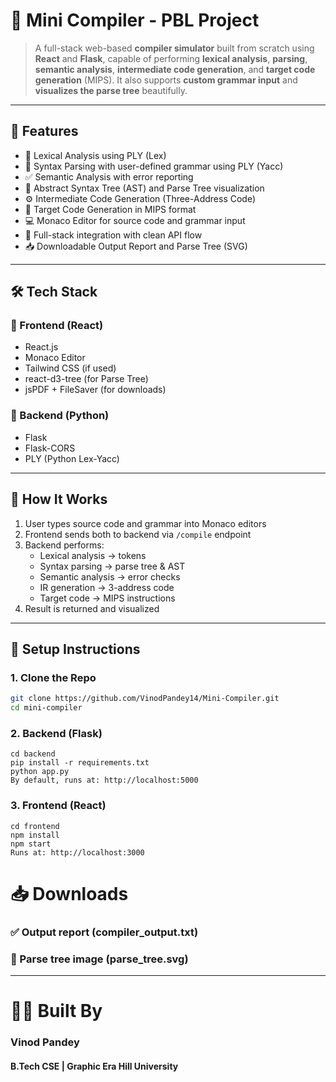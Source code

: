 # 🧠 Mini Compiler - PBL Project

> A full-stack web-based **compiler simulator** built from scratch using **React** and **Flask**, capable of performing **lexical analysis**, **parsing**, **semantic analysis**, **intermediate code generation**, and **target code generation** (MIPS). It also supports **custom grammar input** and **visualizes the parse tree** beautifully.

---

## 🚀 Features

- 🧾 Lexical Analysis using PLY (Lex)
- 🌲 Syntax Parsing with user-defined grammar using PLY (Yacc)
- ✅ Semantic Analysis with error reporting
- 🧠 Abstract Syntax Tree (AST) and Parse Tree visualization
- ⚙️ Intermediate Code Generation (Three-Address Code)
- 🧮 Target Code Generation in MIPS format
- 💻 Monaco Editor for source code and grammar input
- 🎯 Full-stack integration with clean API flow
- 📥 Downloadable Output Report and Parse Tree (SVG)

---

## 🛠️ Tech Stack

### 🔹 Frontend (React)
- React.js
- Monaco Editor
- Tailwind CSS (if used)
- react-d3-tree (for Parse Tree)
- jsPDF + FileSaver (for downloads)

### 🔹 Backend (Python)
- Flask
- Flask-CORS
- PLY (Python Lex-Yacc)


---

## 🧪 How It Works

1. User types source code and grammar into Monaco editors
2. Frontend sends both to backend via `/compile` endpoint
3. Backend performs:
   - Lexical analysis → tokens
   - Syntax parsing → parse tree & AST
   - Semantic analysis → error checks
   - IR generation → 3-address code
   - Target code → MIPS instructions
4. Result is returned and visualized

---

## 🔧 Setup Instructions

### 1. Clone the Repo
```bash
git clone https://github.com/VinodPandey14/Mini-Compiler.git
cd mini-compiler
``` 

### 2. Backend (Flask)
```
cd backend
pip install -r requirements.txt
python app.py
By default, runs at: http://localhost:5000
```
### 3. Frontend (React)
```
cd frontend
npm install
npm start
Runs at: http://localhost:3000
```

# 📥 Downloads

### ✅ Output report (compiler_output.txt)

### 🌳 Parse tree image (parse_tree.svg)

---

# 👨‍💻 Built By
### Vinod Pandey
#### B.Tech CSE | Graphic Era Hill University
